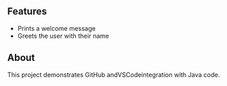 ## Features
- Prints a welcome message
- Greets the user with their name
## About
This project demonstrates GitHub andVSCodeintegration with Java code.